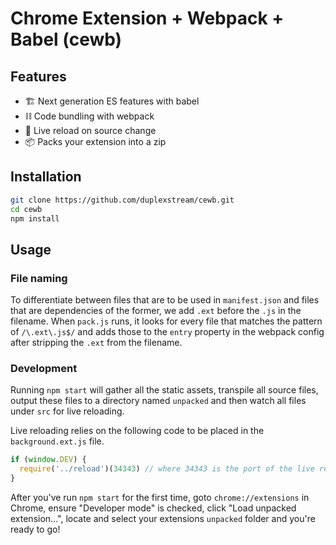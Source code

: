 # Chrome Extension + Webpack + Babel (cewb)

## Features

- 🏗 Next generation ES features with babel
- ⛓ Code bundling with webpack 
- 🔁 Live reload on source change
- 📦 Packs your extension into a zip

## Installation

```sh
git clone https://github.com/duplexstream/cewb.git
cd cewb
npm install
```

## Usage

### File naming

To differentiate between files that are to be used in `manifest.json` and files that are dependencies of the former, we add `.ext` before the `.js` in the filename. When `pack.js` runs, it looks for every file that matches the pattern of `/\.ext\.js$/` and adds those to the `entry` property in the webpack config after stripping the `.ext` from the filename.  

### Development

Running `npm start` will gather all the static assets, transpile all source files, output these files to a directory named `unpacked` and then watch all files under `src` for live reloading.

Live reloading relies on the following code to be placed in the `background.ext.js` file.

```js
if (window.DEV) {
  require('../reload')(34343) // where 34343 is the port of the live reload WebSocket
}
```

After you've run `npm start` for the first time, goto `chrome://extensions` in Chrome, ensure "Developer mode" is checked, click "Load unpacked extension...", locate and select your extensions `unpacked` folder and you're ready to go! 
